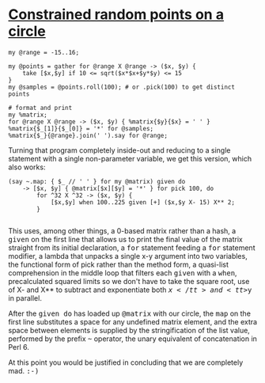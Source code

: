 [1]: http://rosettacode.org/wiki/Constrained_random_points_on_a_circle

# [Constrained random points on a circle][1]

```perl6
my @range = -15..16;
 
my @points = gather for @range X @range -> ($x, $y) {
    take [$x,$y] if 10 <= sqrt($x*$x+$y*$y) <= 15
}
my @samples = @points.roll(100); # or .pick(100) to get distinct points
 
# format and print
my %matrix;
for @range X @range -> ($x, $y) { %matrix{$y}{$x} = ' ' }
%matrix{$_[1]}{$_[0]} = '*' for @samples;
%matrix{$_}{@range}.join(' ').say for @range;
```


Turning that program completely inside-out and reducing to a single statement with a single non-parameter variable, we get this version, which also works:

```perl6
(say ~.map: { $_ // ' ' } for my @matrix) given do
    -> [$x, $y] { @matrix[$x][$y] = '*' } for pick 100, do
        for ^32 X ^32 -> ($x, $y) {
            [$x,$y] when 100..225 given [+] ($x,$y X- 15) X** 2;
        }
 
```


This uses, among other things, a 0-based matrix rather than a hash, a <tt>given</tt> on the first line that allows us to print the final value of the matrix straight from its initial declaration, a <tt>for</tt> statement feeding a <tt>for</tt> statement modifier, a lambda that unpacks a single x-y argument into two variables, the functional form of pick rather than the method form, a quasi-list comprehension in the middle loop that filters each <tt>given</tt> with a <tt>when</tt>, precalculated squared limits so we don't have to take the square root, use of X- and X\*\* to subtract and exponentiate both <tt>$x</tt> and <tt>$y</tt> in parallel.



After the <tt>given do</tt> has loaded up <tt>@matrix</tt> with our circle, the <tt>map</tt> on the first line substitutes a space for any undefined matrix element, and the extra space between elements is supplied by the stringification of the list value, performed by the prefix <tt>~</tt> operator, the unary equivalent of concatenation in Perl&#160;6.



At this point you would be justified in concluding that we are completely mad. <tt>:-)</tt>